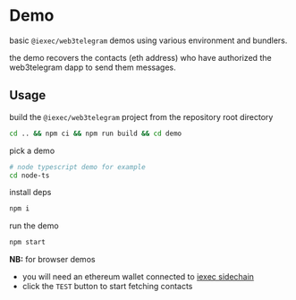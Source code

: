 # Demo

basic `@iexec/web3telegram` demos using various environment and bundlers.

the demo recovers the contacts (eth address) who have authorized the web3telegram dapp to send them messages.

## Usage

build the `@iexec/web3telegram` project from the repository root directory

```sh
cd .. && npm ci && npm run build && cd demo
```

pick a demo

```sh
# node typescript demo for example
cd node-ts
```

install deps

```sh
npm i
```

run the demo

```sh
npm start
```

**NB:** for browser demos

- you will need an ethereum wallet connected to [iexec sidechain](https://chainlist.org/chain/134)
- click the `TEST` button to start fetching contacts
